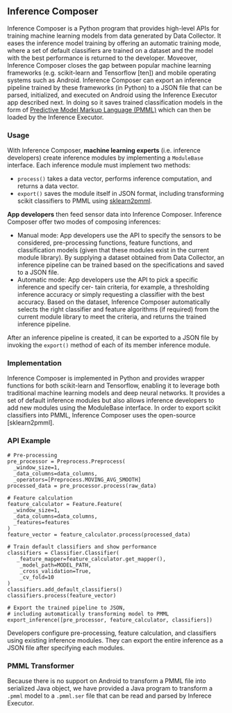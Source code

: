 ## Inference Composer
Inference Composer is a Python program that provides high-level APIs for training machine learning models from data generated by Data Collector. It eases the inference model training by offering an automatic training mode, where a set of default classifiers are trained on a dataset and the model with the best performance is returned to the developer.
Moveover, Inference Composer closes the gap between popular machine learning frameworks (e.g. scikit-learn and Tensorflow [ten]) and mobile operating systems such as Android. 
Inference Composer can export an inference pipeline trained by these frameworks (in Python) to a JSON file that can be parsed, initialized, and executed on Android using the Inference Executor app described next.
In doing so it saves trained classification models in the form of [Predictive Model Markup Language (PMML)](https://en.wikipedia.org/wiki/Predictive_Model_Markup_Language) which can then be loaded by the Inference Executor.

### Usage
With Inference Composer, **machine learning experts** (i.e. inference developers) create inference modules by implementing a `ModuleBase` interface. Each inference module must implement two methods:
- `process()` takes a data vector, performs inference computation, and returns a data vector.
- `export()` saves the module itself in JSON format, including transforming scikit classifiers to PMML using [sklearn2pmml](https://github.com/jpmml/sklearn2pmml).

**App developers** then feed sensor data into Inference Composer. Inference Composer offer two modes of composing inferences:
- Manual mode: App developers use the API to specify the sensors to be considered, pre-processing functions, feature functions, and classification models (given that these modules exist in the current module library). By supplying a dataset obtained from Data Collector, an inference pipeline can be trained based on the specifications and saved to a JSON file.
- Automatic mode: App developers use the API to pick a specific inference and specify cer- tain criteria, for example, a thresholding inference accuracy or simply requesting a classifier with the best accuracy. Based on the dataset, Inference Composer automatically selects the right classifier and feature algorithms (if required) from the current module library to meet the criteria, and returns the trained inference pipeline.

After an inference pipeline is created, it can be exported to a JSON file by invoking the `export()` method of each of its member inference module. 

### Implementation
Inference Composer is implemented in Python and provides wrapper functions for both scikit-learn and Tensorflow, enabling it to leverage both traditional machine learning models and deep neural networks. It provides a set of default inference modules but also allows inference developers to add new modules using the ModuleBase interface. In order to export scikit classifiers into PMML, Inference Composer uses the open-source [sklearn2pmml].

### API Example
```
# Pre-processing
pre_processor = Preprocess.Preprocess(
  _window_size=1,
  _data_columns=data_columns,
  _operators=[Preprocess.MOVING_AVG_SMOOTH]
processed_data = pre_processor.process(raw_data)

# Feature calculation
feature_calculator = Feature.Feature(
  _window_size=1,
  _data_columns=data_columns,
  _features=features
)
feature_vector = feature_calculator.process(processed_data)

# Train default classifiers and show performance
classifiers = Classifier.Classifier(
   _feature_mapper=feature_calculator.get_mapper(),
    _model_path=MODEL_PATH,
    _cross_validation=True,
    _cv_fold=10
)
classifiers.add_default_classifiers()
classifiers.process(feature_vector)

# Export the trained pipeline to JSON,
# including automatically transforming model to PMML
export_inference([pre_processor, feature_calculator, classifiers])
```
Developers configure pre-processing, feature calculation, and classifiers using existing inference modules. They can export the entire inference as a JSON file after specifying each modules.

### PMML Transformer
Because there is no support on Android to transform a PMML file into serialized Java object, we have provided a Java program to transform a `.pmml` model to a `.pmml.ser` file that can be read and parsed by Inferece Executor.
